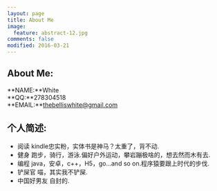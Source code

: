 ```yaml
---
layout: page
title: About Me
image:
  feature: abstract-12.jpg
comments: false
modified: 2016-03-21
---
```

## About Me:
**NAME:**White<br/>
**QQ:**278304518<br/>
**EMAIL:**thebelliswhite@gmail.com

## 个人简述:

* 阅读 kindle忠实粉，实体书是神马？太重了，背不动.
* 健身 跑步，骑行，游泳.偏好户外运动，攀岩蹦极啥的，想去然而木有去.
* 编程 java，安卓，c++，H5，go...and so on.程序猿要跟上时代的步伐.  
* 铲屎官 喵，其实我不铲屎.
* 中国好男友 自封的.